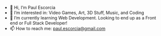 - 👋 Hi, I’m Paul Escorcia
- 👀 I’m interested in: Video Games, Art, 3D Stuff, Music, and Coding
- 🌱 I’m currently learning Web Development. Looking to end up as a Front end or Full Stack Developer!
- 📫 How to reach me: paul.escorcia@gmail.com

<!---
Paul-Escorcia/Paul-Escorcia is a ✨ special ✨ repository because its `README.md` (this file) appears on your GitHub profile.
You can click the Preview link to take a look at your changes.
--->
